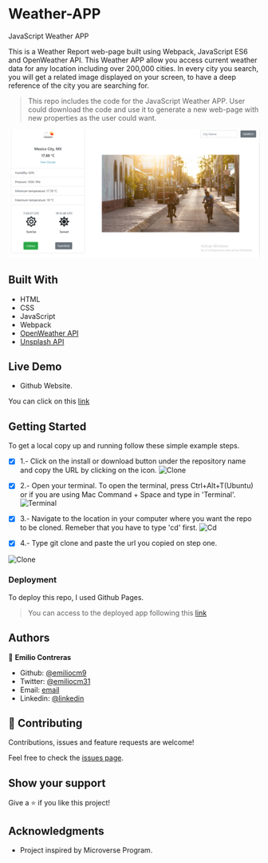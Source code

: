 # Weather-APP
 JavaScript Weather APP

This is a Weather Report web-page built using Webpack, JavaScript ES6 and OpenWeather API. This Weather APP allow you access current weather data for any location including over 200,000 cities. In every city you search, you will get a related image displayed on your screen, to have a deep reference of the city you are searching for.

> This repo includes the code for the JavaScript Weather APP. User could download the code and use it to generate a new web-page with new properties as the user could want.

![Index](./src/assets/images/IndexSS.PNG)

## Built With

- HTML
- CSS
- JavaScript
- Webpack
- [OpenWeather API](https://openweathermap.org/)
- [Unsplash API](https://unsplash.com/developers)

## Live Demo

- Github Website.

You can click on this [link](https://emiliocm9.github.io/Weather-API/dist/)


## Getting Started

To get a local copy up and running follow these simple example steps.

-[x] 1.- Click on the install or download button under the repository name and copy the URL by clicking on the icon.
![Clone](https://github.com/emiliocm9/Expense-Tracker/blob/development/app/assets/images/first_instruction.png)

-[x] 2.- Open your terminal. To open the terminal, press Ctrl+Alt+T(Ubuntu) or if you are using Mac Command + Space and type in 'Terminal'.
![Terminal](https://github.com/emiliocm9/Expense-Tracker/blob/development/app/assets/images/terminal_open.png)

-[x] 3.- Navigate to the location in your computer where you want the repo to be cloned. Remeber that you have to type 'cd' first.
![Cd](https://github.com/emiliocm9/Expense-Tracker/blob/development/app/assets/images/cdirectorie.png)

-[x] 4.- Type git clone and paste the url you copied on step one.

![Clone](https://github.com/emiliocm9/Expense-Tracker/blob/development/app/assets/images/git_clone_better.png)

### Deployment

To deploy this repo, I used Github Pages.

> You can access to the deployed app following this [link](https://emiliocm9.github.io/Weather-API/dist/)

## Authors

👤 **Emilio Contreras**

- Github: [@emiliocm9](https://github.com/emiliocm9)
- Twitter: [@emiliocm31](https://twitter.com/emiliocm31)
- Email: [email](emilio.contreras97@gmail.com)
- Linkedin: [@linkedin](https://www.linkedin.com/in/emiliocm31/)

## 🤝 Contributing

Contributions, issues and feature requests are welcome!

Feel free to check the [issues page](issues/).

## Show your support

Give a ⭐️ if you like this project!

## Acknowledgments

- Project inspired by Microverse Program.
